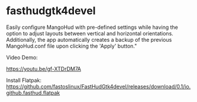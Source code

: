 # fasthudgtk4devel

Easily configure MangoHud with pre-defined settings while having the option to adjust layouts between vertical and horizontal orientations. Additionally, the app automatically creates a backup of the previous MangoHud.conf file upon clicking the 'Apply' button."

Video Demo:

https://youtu.be/gf-XTDrDM7A

Install Flatpak:
https://github.com/fastoslinux/FastHudGtk4devel/releases/download/0.1/io.github.fasthud.flatpak

